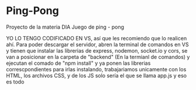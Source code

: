 # Ping-Pong
Proyecto de la materia DIA Juego de ping - pong

YO LO TENGO CODIFICADO EN VS, así que les recomiendo que lo realicen ahí.
Para poder descargar el servidor, abren la terminal de comandos en VS y  tienen que instalar las librerias de express, nodemon, socket.io y cors, 
se van a posicionar en la carpeta de "backend" (En la termianl de comandos) y ejecutan el comado de "npm install" y ya ponen las librerias correscpondientes para irlas instalando,
trabajariamos unicamente con los HTML, los archivos CSS, y de los JS solo sería el que se llama app.js y eso es todo
